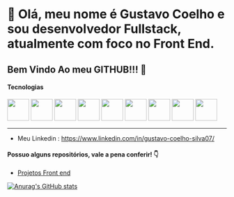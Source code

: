 # 👋 Olá, meu nome é Gustavo Coelho e sou desenvolvedor Fullstack, atualmente com foco no Front End.

## Bem Vindo Ao meu GITHUB!!! 👋
<div style="display:inline;">
  
#### Tecnologias
  <img src="https://cdn.jsdelivr.net/gh/devicons/devicon/icons/html5/html5-original-wordmark.svg" width=50px height=50px />
  <img src="https://cdn.jsdelivr.net/gh/devicons/devicon/icons/css3/css3-original-wordmark.svg" width=50px height=50px />
  <img src="https://cdn.jsdelivr.net/gh/devicons/devicon/icons/javascript/javascript-original.svg" width=50px height=50px />
  <img src="https://cdn.jsdelivr.net/gh/devicons/devicon/icons/react/react-original-wordmark.svg" width=50px height=50px />
  <img src="https://cdn.jsdelivr.net/gh/devicons/devicon/icons/bootstrap/bootstrap-original.svg" width=50px height=50px />
  <img src="https://cdn.jsdelivr.net/gh/devicons/devicon/icons/nodejs/nodejs-original.svg" width=50px height=50px />
  <img src="https://cdn.jsdelivr.net/gh/devicons/devicon/icons/express/express-original.svg" width=50px height=50px />
  <img src="https://cdn.jsdelivr.net/gh/devicons/devicon/icons/jquery/jquery-original.svg" width=50px height=50px />
  <img src="https://cdn.jsdelivr.net/gh/devicons/devicon/icons/php/php-original.svg" width=50px height=50px />
 </div>

<hr></hr>

- Meu Linkedin : https://www.linkedin.com/in/gustavo-coelho-silva07/

#### Possuo alguns repositórios, vale a pena conferir! 👇

- [Projetos Front end](https://github.com/DevGustavoCoelho07/Projetos-FrontEnd)


[![Anurag's GitHub stats](https://github-readme-stats.vercel.app/api?username=DevGustavoCoelho07&count_private=true&show_icons=true)](https://github.com/anuraghazra/github-readme-stats)




